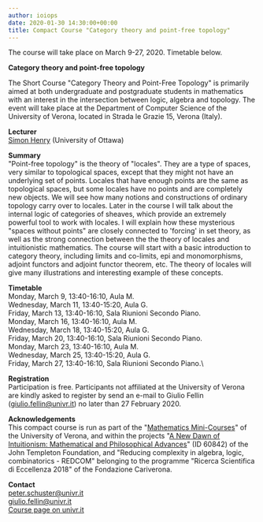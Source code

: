 ```yaml
---
author: ioiops
date: 2020-01-30 14:30:00+00:00
title: Compact Course "Category theory and point-free topology"
---
```


The course will take place on March 9-27, 2020. Timetable below.

**Category theory and point-free topology**

The Short Course "Category Theory and Point-Free Topology" is primarily
aimed at both undergraduate and postgraduate students in mathematics
with an interest in the intersection between logic, algebra and
topology. The event will take place at the Department of Computer
Science of the University of Verona, located in Strada le Grazie 15,
Verona (Italy).

**Lecturer**\
[Simon Henry](http://www.normalesup.org/~henry/) (University of Ottawa)

**Summary**\
"Point-free topology" is the theory of "locales". They are a type of
spaces, very similar to topological spaces, except that they might not
have an underlying set of points. Locales that have enough points are
the same as topological spaces, but some locales have no points and are
completely new objects. We will see how many notions and constructions
of ordinary topology carry over to locales. Later in the course I will
talk about the internal logic of categories of sheaves, which provide an
extremely powerful tool to work with locales. I will explain how these
mysterious "spaces without points" are closely connected to 'forcing' in
set theory, as well as the strong connection between the the theory of
locales and intuitionistic mathematics. The course will start with a
basic introduction to category theory, including limits and co-limits,
epi and monomorphisms, adjoint functors and adjoint functor theorem,
etc. The theory of locales will give many illustrations and interesting
example of these concepts.

**Timetable**\
Monday, March 9, 13:40-16:10, Aula M.\
Wednesday, March 11, 13:40-15:20, Aula G.\
Friday, March 13, 13:40-16:10, Sala Riunioni Secondo Piano.\
Monday, March 16, 13:40-16:10, Aula M.\
Wednesday, March 18, 13:40-15:20, Aula G.\
Friday, March 20, 13:40-16:10, Sala Riunioni Secondo Piano.\
Monday, March 23, 13:40-16:10, Aula M.\
Wednesday, March 25, 13:40-15:20, Aula G.\
Friday, March 27, 13:40-16:10, Sala Riunioni Secondo Piano.\

**Registration**\
Participation is free. Participants not affiliated at the University of Verona are kindly asked
to register by send an e-mail to Giulio Fellin (giulio.fellin@univr.it) no later than 27 February 2020.

**Acknowledgements**\
This compact course is run as part of the "[Mathematics Mini-Courses](http://www.di.univr.it/?ent=ciclosem&idC=147)" of the University of Verona,
and within the projects "[A New Dawn of Intuitionism: Mathematical and Philosophical Advances](https://www.templeton.org/grant/a-new-dawn-of-intuitionism-mathematical-and-philosophical-advances)" (ID 60842)
of the John Templeton Foundation, and "Reducing complexity in algebra, logic, combinatorics - REDCOM"
belonging to the programme "Ricerca Scientifica di Eccellenza 2018" of the Fondazione Cariverona.

**Contact**\
peter.schuster@univr.it\
giulio.fellin@univr.it\
[Course page on univr.it](http://www.di.univr.it/?ent=seminario&id=5076&idC=70)
